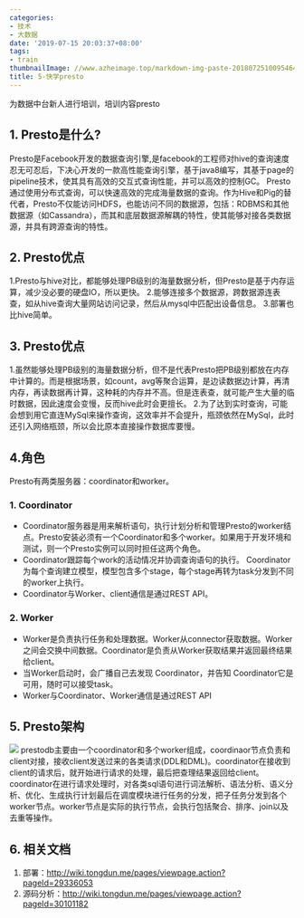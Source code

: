 ```yaml
---
categories:
- 技术
- 大数据
date: '2019-07-15 20:03:37+08:00'
tags:
- train
thumbnailImage: //www.azheimage.top/markdown-img-paste-20180725100954649.png
title: 5-快学presto
---
```

为数据中台新人进行培训，培训内容presto
<!--more-->

## 1. Presto是什么?
Presto是Facebook开发的数据查询引擎,是facebook的工程师对hive的查询速度忍无可忍后，下决心开发的一款高性能查询引擎，基于java8编写，其基于page的pipeline技术，使其具有高效的交互式查询性能，并可以高效的控制GC。
Presto通过使用分布式查询，可以快速高效的完成海量数据的查询。作为Hive和Pig的替代者，Presto不仅能访问HDFS，也能访问不同的数据源，包括：RDBMS和其他数据源（如Cassandra），而其和底层数据源解耦的特性，使其能够对接各类数据源，并具有跨源查询的特性。

## 2. Presto优点
1.Presto与hive对比，都能够处理PB级别的海量数据分析，但Presto是基于内存运算，减少没必要的硬盘IO，所以更快。
2.能够连接多个数据源，跨数据源连表查，如从hive查询大量网站访问记录，然后从mysql中匹配出设备信息。
3.部署也比hive简单。

## 3. Presto优点
1.虽然能够处理PB级别的海量数据分析，但不是代表Presto把PB级别都放在内存中计算的。而是根据场景，如count，avg等聚合运算，是边读数据边计算，再清内存，再读数据再计算，这种耗的内存并不高。但是连表查，就可能产生大量的临时数据，因此速度会变慢，反而hive此时会更擅长。 
2.为了达到实时查询，可能会想到用它直连MySql来操作查询，这效率并不会提升，瓶颈依然在MySql，此时还引入网络瓶颈，所以会比原本直接操作数据库要慢。

## 4.角色
Presto有两类服务器：coordinator和worker。
### 1. Coordinator
- Coordinator服务器是用来解析语句，执行计划分析和管理Presto的worker结点。Presto安装必须有一个Coordinator和多个worker。如果用于开发环境和测试，则一个Presto实例可以同时担任这两个角色。
- Coordinator跟踪每个work的活动情况并协调查询语句的执行。 Coordinator为每个查询建立模型，模型包含多个stage，每个stage再转为task分发到不同的worker上执行。
- Coordinator与Worker、client通信是通过REST API。
### 2. Worker
- Worker是负责执行任务和处理数据。Worker从connector获取数据。Worker之间会交换中间数据。Coordinator是负责从Worker获取结果并返回最终结果给client。
- 当Worker启动时，会广播自己去发现 Coordinator，并告知 Coordinator它是可用，随时可以接受task。
- Worker与Coordinator、Worker通信是通过REST API

## 5. Presto架构
![](https://www.azheimage.top/markdown-img-paste-20190715194305901.png)
prestodb主要由一个coordinator和多个worker组成，coordinaor节点负责和client对接，接收client发送过来的各类请求(DDL和DML)。coordinator在接收到client的请求后，就开始进行请求的处理，最后把查理结果返回给client。coordinator在进行请求处理时，对各类sql语句进行词法解析、语法分析、语义分析、优化、生成执行计划最后在调度模块进行任务的分发，把子任务分发到各个worker节点。worker节点是实际的执行节点，会执行包括聚合、排序、join以及去重等操作。

## 6. 相关文档
1. 部署：http://wiki.tongdun.me/pages/viewpage.action?pageId=29336053
2. 源码分析：http://wiki.tongdun.me/pages/viewpage.action?pageId=30101182